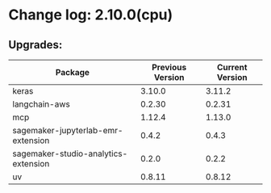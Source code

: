 # Change log: 2.10.0(cpu)

## Upgrades: 

Package | Previous Version | Current Version
---|---|---
keras|3.10.0|3.11.2
langchain-aws|0.2.30|0.2.31
mcp|1.12.4|1.13.0
sagemaker-jupyterlab-emr-extension|0.4.2|0.4.3
sagemaker-studio-analytics-extension|0.2.0|0.2.2
uv|0.8.11|0.8.12
